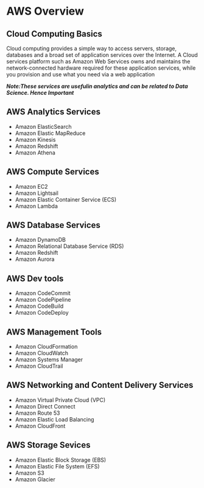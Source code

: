 # AWS Overview

## Cloud Computing Basics

Cloud computing provides a simple way to access servers, storage, databases and a broad set of application services over the Internet. A Cloud services platform such as Amazon Web Services owns and maintains the network-connected hardware required for these application services, while you provision and use what you need via a web application

___Note:These services are usefulin analytics and can be related to Data Science. Hence Important___

## AWS Analytics Services

- Amazon ElasticSearch
- Amazon Elastic MapReduce
- Amazon Kinesis
- Amazon Redshift
- Amazon Athena

## AWS Compute Services

- Amazon EC2
- Amazon Lightsail
- Amazon Elastic Container Service (ECS)
- Amazon Lambda

## AWS Database Services

- Amazon DynamoDB
- Amazon Relational Database Service (RDS)
- Amazon Redshift
- Amazon Aurora

## AWS Dev tools

- Amazon CodeCommit
- Amazon CodePipeline
- Amazon CodeBuild
- Amazon CodeDeploy

## AWS Management Tools

- Amazon CloudFormation
- Amazon CloudWatch
- Amazon Systems Manager
- Amazon CloudTrail

## AWS Networking and Content Delivery Services

- Amazon Virtual Private Cloud (VPC)
- Amazon Direct Connect
- Amazon Route 53
- Amazon Elastic Load Balancing
- Amazon CloudFront

## AWS Storage Sevices

- Amazon Elastic Block Storage (EBS)
- Amazon Elastic File System (EFS)
- Amazon S3
- Amazon Glacier
